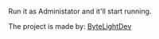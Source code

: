 Run it as Administator and it'll start running.

The project is made by: [ByteLightDev](https://www.youtube.com/@ByteLightDev)
